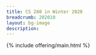 ```yaml
---
title: CS 280 in Winter 2020
breadcrumb: 202010
layout: bg-image
description:
---
```


{% include offering/main.html %}
